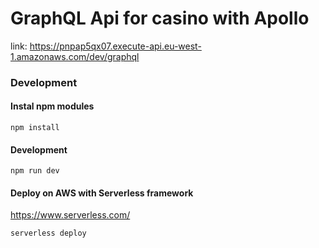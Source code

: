 # GraphQL Api for casino with Apollo

link: https://pnpap5qx07.execute-api.eu-west-1.amazonaws.com/dev/graphql

### Development
#### Instal npm modules
```
npm install
```
#### Development
```
npm run dev
```
#### Deploy on AWS with Serverless framework 
https://www.serverless.com/
```
serverless deploy
```
